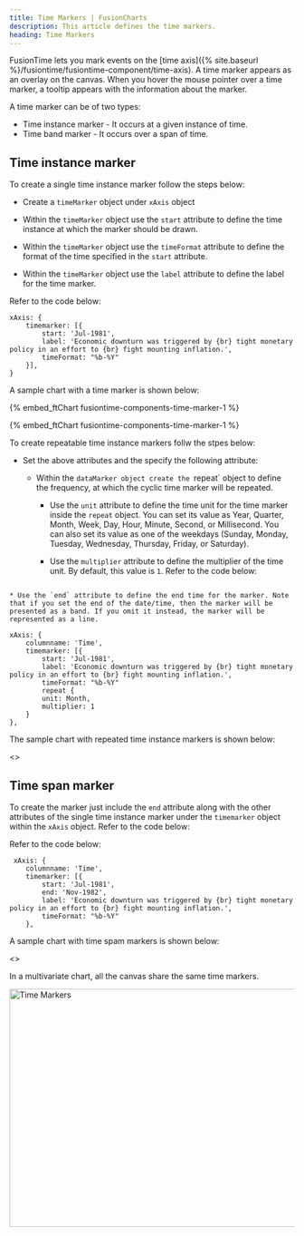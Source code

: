 ```yaml
---
title: Time Markers | FusionCharts
description: This article defines the time markers.
heading: Time Markers
---
```


FusionTime lets you mark events on the [time axis]({% site.baseurl %}/fusiontime/fusiontime-component/time-axis). A time marker appears as an overlay on the canvas. When you hover the mouse pointer over a time marker, a tooltip appears with the information about the marker.

A time marker can be of two types:

* Time instance marker - It occurs at a given instance of time.  
* Time band marker -  It occurs over a span of time.

## Time instance marker

To create a single time instance marker follow the steps below:

* Create a `timeMarker` object under `xAxis` object

* Within the `timeMarker` object use the `start` attribute to define the time instance at which the marker should be drawn.

* Within the `timeMarker` object use the `timeFormat` attribute to define the format of the time specified in the `start` attribute.

* Within the `timeMarker` object use the `label` attribute to define the label for the time marker.

Refer to the code below:

```
xAxis: {
    timemarker: [{
        start: 'Jul-1981',
        label: 'Economic downturn was triggered by {br} tight monetary policy in an effort to {br} fight mounting inflation.',
        timeFormat: "%b-%Y"
    }],
}
```

A sample chart with a time marker is shown below:

{% embed_ftChart fusiontime-components-time-marker-1 %}

{% embed_ftChart fusiontime-components-time-marker-1 %}

To create repeatable time instance markers follw the stpes below:

* Set the above attributes and the specify the following attribute:
    
    * Within the `dataMarker object create the `repeat` object to define the frequency, at which the cyclic time marker will be repeated.

        * Use the `unit` attribute to define the time unit for the time marker inside the `repeat` object. You can set its value as Year, Quarter, Month, Week, Day, Hour, Minute, Second, or Millisecond. You can also set its value as one of the weekdays (Sunday, Monday, Tuesday, Wednesday, Thursday, Friday, or Saturday).

        * Use the `multiplier` attribute to define the multiplier of the time unit. By default, this value is `1`.
Refer to the code below:

```

* Use the `end` attribute to define the end time for the marker. Note that if you set the end of the date/time, then the marker will be presented as a band. If you omit it instead, the marker will be represented as a line.

xAxis: {
    columnname: 'Time',
    timemarker: [{
        start: 'Jul-1981',
        label: 'Economic downturn was triggered by {br} tight monetary policy in an effort to {br} fight mounting inflation.',
        timeFormat: "%b-%Y"
        repeat {
        unit: Month,
        multiplier: 1
    }
},

```
The sample chart with repeated time instance markers is shown below:

<<LIVE CHART>>

## Time span marker 

To create the marker just include the `end` attribute along with the other attributes of the single time instance marker under the `timemarker` object within the `xAxis` object. Refer to the code below:

Refer to the code below:

```
 xAxis: {
    columnname: 'Time',
    timemarker: [{
        start: 'Jul-1981',
        end: 'Nov-1982',
        label: 'Economic downturn was triggered by {br} tight monetary policy in an effort to {br} fight mounting inflation.',
        timeFormat: "%b-%Y"
    },
```

A sample chart with time spam markers is shown below:

<<LIVE CHART>> 

In a multivariate chart, all the canvas share the same time markers.

<img src="{% site.baseurl %}/images/fusiontime-component-time-markers.png" alt="Time Markers" width="700" height="420">